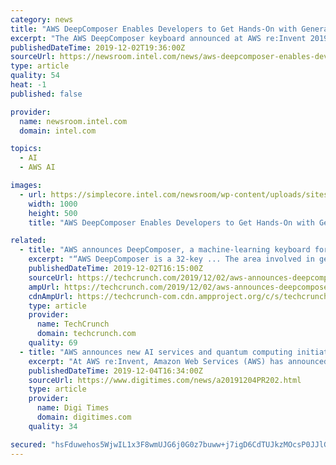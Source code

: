 ```yaml
---
category: news
title: "AWS DeepComposer Enables Developers to Get Hands-On with Generative AI"
excerpt: "The AWS DeepComposer keyboard announced at AWS re:Invent 2019. The machine learning-enabled keyboard helps developers in the field of generative artificial intelligence. (Credit: Amazon Web Services) At the kickoff for AWS re:Invent, Dr. Matt Wood ..."
publishedDateTime: 2019-12-02T19:36:00Z
sourceUrl: https://newsroom.intel.com/news/aws-deepcomposer-enables-developers-get-hands-generative-ai/
type: article
quality: 54
heat: -1
published: false

provider:
  name: newsroom.intel.com
  domain: intel.com

topics:
  - AI
  - AWS AI

images:
  - url: https://simplecore.intel.com/newsroom/wp-content/uploads/sites/11/2019/12/gemini-2x1.jpg
    width: 1000
    height: 500
    title: "AWS DeepComposer Enables Developers to Get Hands-On with Generative AI"

related:
  - title: "AWS announces DeepComposer, a machine-learning keyboard for developers"
    excerpt: "“AWS DeepComposer is a 32-key ... The area involved in generating creative works in artificial intelligence is called “generative AI.” In other words, it helps you teach machines to generate something creative using “generative adversarial networks.”"
    publishedDateTime: 2019-12-02T16:15:00Z
    sourceUrl: https://techcrunch.com/2019/12/02/aws-announces-deepcomposer-a-machine-learning-keyboard-for-developers/
    ampUrl: https://techcrunch.com/2019/12/02/aws-announces-deepcomposer-a-machine-learning-keyboard-for-developers/amp/
    cdnAmpUrl: https://techcrunch-com.cdn.ampproject.org/c/s/techcrunch.com/2019/12/02/aws-announces-deepcomposer-a-machine-learning-keyboard-for-developers/amp/
    type: article
    provider:
      name: TechCrunch
      domain: techcrunch.com
    quality: 69
  - title: "AWS announces new AI services and quantum computing initiatives"
    excerpt: "At AWS re:Invent, Amazon Web Services (AWS) has announced several new projects including five new artificial intelligence (AI) services designed to put machine learning in the hands of more application developers and end users - with no machine learning..."
    publishedDateTime: 2019-12-04T16:34:00Z
    sourceUrl: https://www.digitimes.com/news/a20191204PR202.html
    type: article
    provider:
      name: Digi Times
      domain: digitimes.com
    quality: 34

secured: "hsFduwehos5WjwIL1x3F8wmUJG6j0G0z7buww+j7igD6CdTUJkzMOcsP0JJlGmIVdHZttvyKQPym7rGBWlJEXLop4C8ssvhRLdmQBwFr8CFjtle91lmAN3a8OIFGaK2+5Iv71YWUZaYz/UAOiGX6cbsUFBCMPXFlqXGfbMuaqTBM9eAy99P06r/kemsvIWFEEVPH2CjiiwGlJt4a9vy0NMc4imRJV9zFPE8y5Ac3tm6MTNzrmFud+DXD9XkgTeIX8pitV/Ag8tSexA6cw+/4PA==;gQ2CytGaZyAf5fRKnosO4A=="
---
```


